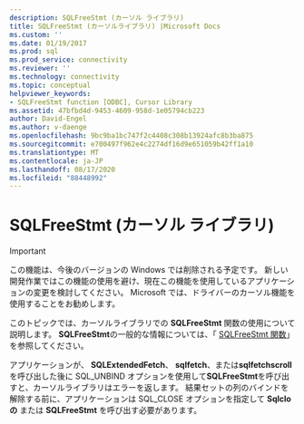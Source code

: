 ```yaml
---
description: SQLFreeStmt (カーソル ライブラリ)
title: SQLFreeStmt (カーソルライブラリ) |Microsoft Docs
ms.custom: ''
ms.date: 01/19/2017
ms.prod: sql
ms.prod_service: connectivity
ms.reviewer: ''
ms.technology: connectivity
ms.topic: conceptual
helpviewer_keywords:
- SQLFreeStmt function [ODBC], Cursor Library
ms.assetid: 47bfbd4d-9453-4609-958d-1e05794cb223
author: David-Engel
ms.author: v-daenge
ms.openlocfilehash: 9bc9ba1bc747f2c4408c308b13924afc8b3ba875
ms.sourcegitcommit: e700497f962e4c2274df16d9e651059b42ff1a10
ms.translationtype: MT
ms.contentlocale: ja-JP
ms.lasthandoff: 08/17/2020
ms.locfileid: "88448992"
---
```

# <a name="sqlfreestmt-cursor-library"></a>SQLFreeStmt (カーソル ライブラリ)
> [!IMPORTANT]  
>  この機能は、今後のバージョンの Windows では削除される予定です。 新しい開発作業ではこの機能の使用を避け、現在この機能を使用しているアプリケーションの変更を検討してください。 Microsoft では、ドライバーのカーソル機能を使用することをお勧めします。  
  
 このトピックでは、カーソルライブラリでの **SQLFreeStmt** 関数の使用について説明します。 **SQLFreeStmt**の一般的な情報については、「 [SQLFreeStmt 関数](../../../odbc/reference/syntax/sqlfreestmt-function.md)」を参照してください。  
  
 アプリケーションが、 **SQLExtendedFetch**、 **sqlfetch**、または**sqlfetchscroll**を呼び出した後に SQL_UNBIND オプションを使用して**SQLFreeStmt**を呼び出すと、カーソルライブラリはエラーを返します。 結果セットの列のバインドを解除する前に、アプリケーションは SQL_CLOSE オプションを指定して **Sqlcloの** または **SQLFreeStmt** を呼び出す必要があります。
